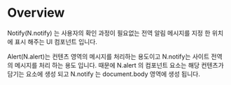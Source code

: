 Overview
===

Notify(N.notify) 는 사용자의 확인 과정이 필요없는 전역 알림 메시지를 지정 한 위치에 표시 해주는 UI 컴포넌트 입니다.

<p class="alert">Alert(N.alert)는 컨텐츠 영역의 메시지를 처리하는 용도이고 N.notify는 사이트 전역의 메시지를 처리 하는 용도 입니다. 때문에 N.alert 의 컴포넌트 요소는 해당 컨텐츠가 담기는 요소에 생성 되고 N.notify 는 document.body 영역에 생성 됩니다.</p>